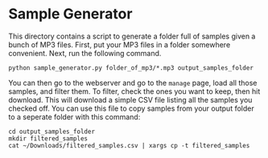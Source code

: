# Sample Generator

This directory contains a script to generate a folder full of samples given a bunch of MP3 files. First, put your MP3 files in a folder somewhere convenient. Next, run the following command.

    python sample_generator.py folder_of_mp3/*.mp3 output_samples_folder

You can then go to the webserver and go to the `manage` page, load all those samples, and filter them. To filter, check the ones you want to keep, then hit download. This will download a simple CSV file listing all the samples you checked off. You can use this file to copy samples from your output folder to a seperate folder with this command:

    cd output_samples_folder
    mkdir filtered_samples
    cat ~/Downloads/filtered_samples.csv | xargs cp -t filtered_samples

